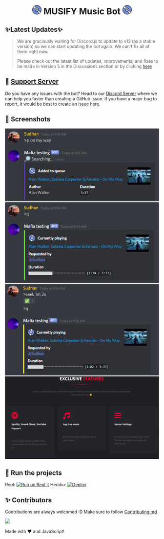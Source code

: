 <h1 align="center"><img src="./assets/logo.gif" width="30px"> MUSIFY Music Bot <img src="./assets/logo.gif" width="30px"></h1>

## ✨Latest Updates✨

> We are graciously waiting for Discord.js to update to v13 (as a stable version) so we can start updating the bot again. We can't fix all of them right now.
>
> Please check out the latest list of updates, improvements, and fixes to be made in Version 5 in the Discussions section or by clicking [here](https://github.com/DevBATTL3/musify/discussions/236)


## 📝 [Support Server](https://discord.gg/78stVKmj2z)

Do you have any issues with the bot? Head to our [Discord Server](https://discord.gg/78stVKmj2z) where we can help you faster than creating a GitHub issue. If you have a major bug to report, it would be best to create an [issue here](https://github.com/DevBATTL3/musify/issues).

## 📸 Screenshots

<div align="left"><img src="/assets/Screenshot_1.png"></div><div align="center"><img src="/assets/Screenshot_2.png"></div><div align="right"><img src="/assets/Screenshot_3.png"></div>

<div align="center"><img src="/assets/Features.png"></div>

## 💨 Run the projects

Repl: [![Run on Repl.it](https://repl.it/badge/github/DevBATTL3/musify)](https://repl.it/github/DevBATTL3/musify)
Heroku: [![Deploy](https://www.herokucdn.com/deploy/button.svg)](https://heroku.com/deploy?template=https://github.com/DevBATTL3/musify)

## ✨ Contributors

Contributions are always welcomed :D Make sure to follow [Contributing.md](/CONTRIBUTING.md)

<a href="https://github.com/DevBATTL3/musify/graphs/contributors">
  <img src="https://contributors-img.web.app/image?repo=DevBATTL3/musify" />
</a>

Made with :heart: and JavaScript!
